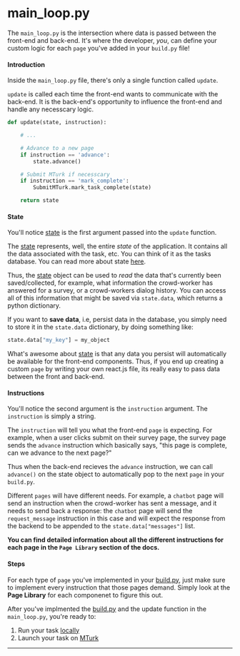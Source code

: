 # main_loop.py

The `main_loop.py` is the intersection where data is passed between the front-end and back-end. It's where the developer, *you*, can define your custom logic for each `page` you've added in your `build.py` file!

#### Introduction

Inside the `main_loop.py` file, there's only a single function called `update`. 

`update` is called each time the front-end wants to communicate with the back-end. It is the back-end's opportunity to influence the front-end and handle any necesscary logic.

```python
def update(state, instruction):

    # ...

    # Advance to a new page
    if instruction == 'advance':
        state.advance() 

    # Submit MTurk if necesscary
    if instruction == 'mark_complete':
        SubmitMTurk.mark_task_complete(state)

    return state
```

#### State

You'll notice [state](/temp) is the first argument passed into the `update` function.

The [state](/temp) represents, well, the entire *state* of the application. It contains all the data associated with the task, etc. You can think of it as the tasks database. You can read more about state [here](/temp).

Thus, the [state](/temp) object can be used to *read* the data that's currently been saved/collected, for example, what information the crowd-worker has answered for a survey, or a crowd-workers dialog history. You can access all of this information that might be saved via `state.data`, which returns a python dictionary.

If you want to **save data**, i.e, persist data in the database, you simply need to store it in the `state.data` dictionary, by doing something like:

```python
state.data["my_key"] = my_object
```

What's awesome about [state](/temp) is that any data you persist will automatically be available for the front-end components. Thus, if you end up creating a custom `page` by writing your own react.js file, its really easy to pass data between the front and back-end.

#### Instructions

You'll notice the second argument is the `instruction` argument. The `instruction` is simply a string.

The `instruction` will tell you what the front-end `page` is expecting. For example, when a user clicks submit on their survey page, the survey page sends the `advance` instruction which basically says, "this page is complete, can we advance to the next page?"

Thus when the back-end recieves the `advance` instruction, we can call `advance()` on the state object to automatically pop to the next `page` in your `build.py`.

Different `pages` will have different needs. For example, a `chatbot` page will send an instruction when the crowd-worker has sent a message, and it needs to send back a response: the `chatbot` page will send the `request_message` instruction in this case and will expect the response from the backend to be appended to the `state.data["messages"]` list.

**You can find detailed information about all the different instructions for each page in the `Page Library` section of the docs.**


#### Steps

For each type of `page` you've implemented in your [build.py](/build), just make sure to implement every instruction that those pages demand. Simply look at the **Page Library** for each componenet to figure this out.

After you've implmented the [build.py](/build) and the update function in the `main_loop.py`, you're ready to:

1. Run your task [locally](/runlocal)
2. Launch your task on [MTurk](/mturk)

---